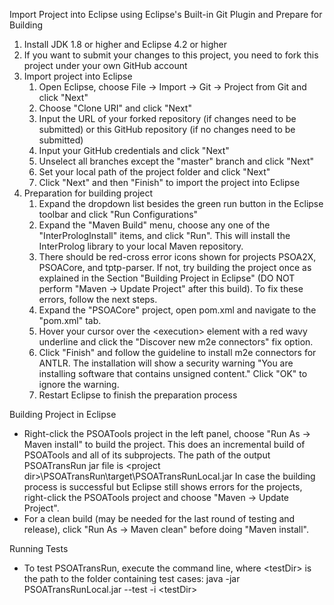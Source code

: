 Import Project into Eclipse using Eclipse's Built-in Git Plugin and Prepare for Building
1. Install JDK 1.8 or higher and Eclipse 4.2 or higher
2. If you want to submit your changes to this project, you need to fork this project under your own GitHub account
3. Import project into Eclipse
   1. Open Eclipse, choose File -> Import -> Git -> Project from Git and click "Next"
   2. Choose "Clone URI" and click "Next"
   3. Input the URL of your forked repository (if changes need to be submitted) or this GitHub repository (if no changes need to be  submitted)
   4. Input your GitHub credentials and click "Next"
   5. Unselect all branches except the "master" branch and click "Next"
   6. Set your local path of the project folder and click "Next"
   7. Click "Next" and then "Finish" to import the project into Eclipse
4. Preparation for building project
   1. Expand the dropdown list besides the green run button in the Eclipse toolbar and click "Run Configurations"
   2. Expand the "Maven Build" menu, choose any one of the "InterPrologInstall" items, and click "Run". This will install the InterProlog library to your local Maven repository.
   3. There should be red-cross error icons shown for projects PSOA2X, PSOACore, and tptp-parser. If not, try building the project once as explained in the Section "Building Project in Eclipse" (DO NOT perform "Maven -> Update Project" after this build). To fix these errors, follow the next steps.
   4. Expand the "PSOACore" project, open pom.xml and navigate to the "pom.xml" tab.
   5. Hover your cursor over the \<execution\> element with a red wavy underline and click the "Discover new m2e connectors" fix option.
   6. Click "Finish" and follow the guideline to install m2e connectors for ANTLR. The installation will show a security warning "You are installing software that contains unsigned content." Click "OK" to ignore the warning.
   7. Restart Eclipse to finish the preparation process

Building Project in Eclipse
* Right-click the PSOATools project in the left panel, choose "Run As -> Maven install" to build the project. This does an incremental build of PSOATools and all of its subprojects. The path of the output PSOATransRun jar file is 
 \<project dir\>\PSOATransRun\target\PSOATransRunLocal.jar
 In case the building process is successful but Eclipse still shows errors for the projects, right-click the PSOATools project and choose "Maven -> Update Project".
* For a clean build (may be needed for the last round of testing and release), click "Run As -> Maven clean" before doing "Maven install".

Running Tests
* To test PSOATransRun, execute the command line, where \<testDir\> is the path to the folder containing test cases:
 java -jar PSOATransRunLocal.jar --test -i \<testDir\>

